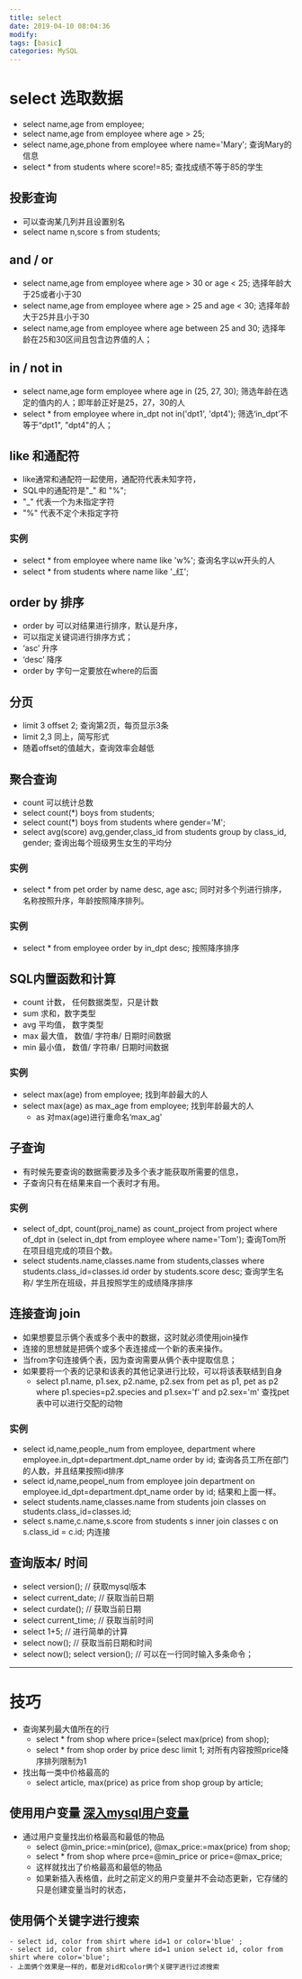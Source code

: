 ```yaml
---
title: select
date: 2019-04-10 08:04:36	
modify:
tags: [basic]
categories: MySQL
---
```


# select 选取数据

- select name,age from employee;
- select name,age from employee where age > 25; 
- select name,age,phone from employee where name='Mary'; 查询Mary的信息
- select * from students where score!=85; 查找成绩不等于85的学生

## 投影查询
- 可以查询某几列并且设置别名
- select name n,score s from students;

## and / or
- select name,age from employee where age > 30 or age < 25; 选择年龄大于25或者小于30
- select name,age from employee where age > 25 and age < 30;  选择年龄大于25并且小于30
- select name,age from employee where age between 25 and 30;  选择年龄在25和30区间且包含边界值的人；

## in / not in
- select name,age form employee where age in (25, 27, 30);  筛选年龄在选定的值内的人；即年龄正好是25，27，30的人
- select * from employee where in_dpt not in('dpt1', 'dpt4');  筛选‘in_dpt’不等于“dpt1", "dpt4"的人；

## like 和通配符
- like通常和通配符一起使用，通配符代表未知字符，
- SQL中的通配符是"_" 和 "%";
- "_" 代表一个为未指定字符
- "%" 代表不定个未指定字符

### 实例
- select * from employee where name like 'w%'; 查询名字以w开头的人
- select * from students where name like '_红';

## order by 排序
- order by 可以对结果进行排序，默认是升序，
- 可以指定关键词进行排序方式； 
- ‘asc’ 升序
- ‘desc’ 降序
- order by 字句一定要放在where的后面

## 分页
- limit 3 offset 2; 查询第2页，每页显示3条
- limit 2,3 同上，简写形式
- 随着offset的值越大，查询效率会越低

## 聚合查询
- count 可以统计总数
- select count(*) boys from students;
- select count(*) boys from students where gender='M';
- select avg(score) avg,gender,class_id from students group by class_id, gender; 查询出每个班级男生女生的平均分

### 实例
- select * from pet order by name desc, age asc; 同时对多个列进行排序，名称按照升序，年龄按照降序排列。

### 实例
- select * from employee order by in_dpt desc;  按照降序排序

## SQL内置函数和计算
- count 计数， 任何数据类型，只是计数
- sum 求和，数字类型
- avg 平均值， 数字类型
- max 最大值， 数值/ 字符串/ 日期时间数据
- min 最小值， 数值/ 字符串/ 日期时间数据

### 实例
- select max(age) from employee;  找到年龄最大的人
- select max(age) as max_age from employee; 找到年龄最大的人
	- as 对max(age)进行重命名‘max_ag'

## 子查询
- 有时候先要查询的数据需要涉及多个表才能获取所需要的信息，
- 子查询只有在结果来自一个表时才有用。

### 实例
- select of_dpt, count(proj_name) as count_project from project where of_dpt in (select in_dpt from employee where name='Tom');   查询Tom所在项目组完成的项目个数。
- select students.name,classes.name from students,classes where students.class_id=classes.id order by students.score desc; 查询学生名称/ 学生所在班级，并且按照学生的成绩降序排序

## 连接查询 join
- 如果想要显示俩个表或多个表中的数据，这时就必须使用join操作
- 连接的思想就是把俩个或多个表连接成一个新的表来操作。
- 当from字句连接俩个表，因为查询需要从俩个表中提取信息；
- 如果要将一个表的记录和该表的其他记录进行比较，可以将该表联结到自身
	- select p1.name, p1.sex, p2.name, p2.sex from pet as p1, pet as p2 where p1.species=p2.species and p1.sex='f' and p2.sex='m'  查找pet表中可以进行交配的动物

### 实例
- select id,name,people_num from employee, department where employee.in_dpt=department.dpt_name order by id;  查询各员工所在部门的人数，并且结果按照id排序
- select id,name,peopel_num from employee join department on employee.id_dpt=department.dpt_name order by id; 结果和上面一样。
- select students.name,classes.name from students join classes on students.class_id=classes.id;
- select s.name,c.name,s.score from students s inner join classes c on s.class_id = c.id; 内连接

## 查询版本/ 时间
- select version(); // 获取mysql版本
- select current_date; // 获取当前日期
- select curdate(); // 获取当前日期
- select current_time; // 获取当前时间
- select 1+5; // 进行简单的计算
- select now(); // 获取当前日期和时间
- select now(); select version(); // 可以在一行同时输入多条命令；

---

# 技巧
- 查询某列最大值所在的行
	- select * from shop where price=(select max(price) from shop);
	- select * from shop order by price desc limit 1; 对所有内容按照price降序排列限制为1
- 找出每一类中价格最高的
	- select article, max(price) as price from shop group by article;

## 使用用户变量 [深入mysql用户变量](http://blog.ihuxu.com/explaination-of-the-mysql-variables-usage-and-the-use-case/#mysql-user-defined-variables)
- 通过用户变量找出价格最高和最低的物品
	- select @min_price:=min(price), @max_price:=max(price) from shop;
	- select * from shop where prce=@min_price or price=@max_price;
	- 这样就找出了价格最高和最低的物品
	- 如果新插入表格值，此时之前定义的用户变量并不会动态更新，它存储的只是创建变量当时的状态，

## 使用俩个关键字进行搜索
	- select id, color from shirt where id=1 or color='blue' ;
	- select id, color from shirt where id=1 union select id, color from shirt where color='blue';
	- 上面俩个效果是一样的，都是对id和color俩个关键字进行过滤搜索
